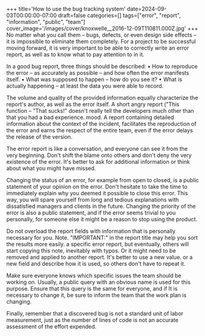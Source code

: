 +++
title='How to use the bug tracking system'
date=2024-09-03T00:00:00-07:00
draft=false
categories=[]
tags=["error", "report", "information", "public", "team"]
cover_image='/images/cover/knoxwelle__2016-12-09T110811.000Z.jpg'
+++
No matter what you call them – bugs, defects, or even design side effects – it is impossible to eliminate them completely. For a project to be successful
moving forward, it is very important to be able to correctly write an error report, as well as to know what to pay attention to in it.

In a good bug report, three things should be described:
• How to reproduce the error – as accurately as possible – and how often the error manifests itself.
• What was supposed to happen – how do you see it?
• What is actually happening – at least the data you were able to record.

The volume and quality of the provided information equally characterize
the report's author, as well as the error itself. A short angry report ("This function –
"That sucks!" doesn't really tell the developers much other than that you had a bad experience.
mood. A report containing detailed information about the context of the incident,
facilitates the reproduction of the error and earns the respect of the entire team, even
if the error delays the release of the version.

The error report is like a conversation, and everyone can see it from the very beginning. Don't shift the blame onto others and don't deny the very existence of the error. It's better to ask for additional information or think about what you might have missed.

Changing the status of an error, for example from open to closed, is a public statement of your opinion on the error. Don't hesitate to take the time to immediately explain why you deemed it possible to close this error. This way, you will spare yourself from long and tedious explanations with dissatisfied managers and clients in the future. Changing the priority of the error is also a public statement, and if the error seems trivial to you personally, for someone else it might be a reason to stop using the product.

Do not overload the report fields with information that is personally necessary for you. Note.
"IMPORTANT:" in the report title may help you sort the results more easily.
a specific error report, but eventually, others will start copying this note, inevitably with typos. Or it might need to be removed and applied to another report. It's better to use a new value.
or a new field and describe how it is used, so others don't have to repeat it.

Make sure everyone knows which specific issues the team should be working on. Usually, a public query with an obvious name is used for this purpose. Ensure that this query is the same for everyone, and if
It is necessary to change it, be sure to inform the team that the work plan is changing.

Finally, remember that a discovered bug is not a standard unit of labor measurement, just as the number of lines of code is not an accurate assessment of the effort expended.